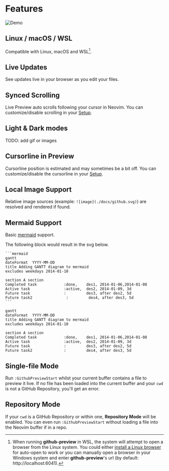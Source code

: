 # Features

![Demo](https://raw.githubusercontent.com/wallpants/gifs/main/github-preview.nvim/demo.gif)

## Linux / macOS / WSL

Compatible with Linux, macOS and WSL[^1].

[^1]:
    When running **github-preview** in WSL, the system will attempt to open a browser from the
    Linux system. You could either [install a Linux browser](https://learn.microsoft.com/en-us/windows/wsl/tutorials/gui-apps)
    for auto-open to work or you can manually open a browser in your Windows system and enter
    **github-preview**'s url (by default: http://localhost:6041).

## Live Updates

See updates live in your browser as you edit your files.

## Synced Scrolling

Live Preview auto scrolls following your cursor in Neovim. You can customize/disable scrolling
in your [Setup](../README.md#%EF%B8%8F-setup).

## Light & Dark modes

TODO: add gif or images

## Cursorline in Preview

Cursorline position is estimated and may sometimes be a bit off. You can customize/disable
the cursorline in your [Setup](../README.md#%EF%B8%8F-setup).

## Local Image Support

Relative image sources (example: `![image](./docs/github.svg)`) are resolved and rendered if found.

## Mermaid Support

Basic [mermaid](https://mermaid.js.org/) support.

The following block would result in the svg below.

````
```mermaid
gantt
dateFormat  YYYY-MM-DD
title Adding GANTT diagram to mermaid
excludes weekdays 2014-01-10

section A section
Completed task            :done,    des1, 2014-01-06,2014-01-08
Active task               :active,  des2, 2014-01-09, 3d
Future task               :         des3, after des2, 5d
Future task2               :         des4, after des3, 5d
```
````

```mermaid
gantt
dateFormat  YYYY-MM-DD
title Adding GANTT diagram to mermaid
excludes weekdays 2014-01-10

section A section
Completed task            :done,    des1, 2014-01-06,2014-01-08
Active task               :active,  des2, 2014-01-09, 3d
Future task               :         des3, after des2, 5d
Future task2              :         des4, after des3, 5d
```

## Single-file Mode

Run `:GithubPreviewStart` whilst your current buffer contains a file to preview it live.
If no file has been loaded into the current buffer and your `cwd` is not a GitHub Repository,
you'll get an error.

## Repository Mode

If your `cwd` is a GitHub Repository or within one, **Repository Mode** will be enabled.
You can even run `:GithubPreviewStart` without loading a file into the Neovim buffer if
in a repo.
